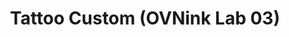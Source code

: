 ---
title: "Tattoo Custom (OVNink Lab 03)"
url: /cusset/tattoo-custom-ovnink-lab-03/
shop: tatouage
---